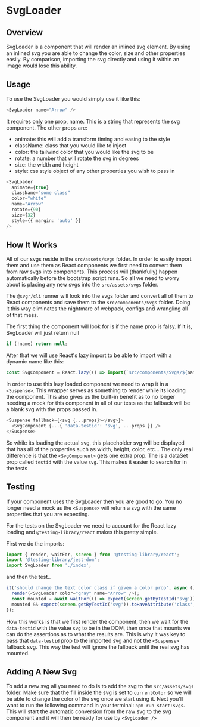 # SvgLoader

## Overview

SvgLoader is a component that will render an inlined svg element. By using an inlined svg you are able to change the color, size and other properties easily. By comparison, importing the svg directly and using it within an image would lose this ability.

## Usage

To use the SvgLoader you would simply use it like this:

```typescript
<SvgLoader name="Arrow" />
```

It requires only one prop, name. This is a string that represents the svg component. The other props are:

- animate: this will add a transform timing and easing to the style
- className: class that you would like to inject
- color: the tailwind color that you would like the svg to be
- rotate: a number that will rotate the svg in degrees
- size: the width and height
- style: css style object of any other properties you wish to pass in

```typescript
<SvgLoader
  animate={true}
  className="some class"
  color="white"
  name="Arrow"
  rotate={90}
  size={32}
  style={{ margin: 'auto' }}
/>
```

## How It Works

All of our svgs reside in the `src/assets/svgs` folder. In order to easily import them and use them as React components we first need to convert them from raw svgs into components. This process will (thankfully) happen automatically before the bootstrap script runs. So all we need to worry about is placing any new svgs into the `src/assets/svgs` folder.

The `@svgr/cli` runner will look into the svgs folder and convert all of them to React components and save them to the `src/components/Svgs` folder. Doing it this way eliminates the nightmare of webpack, configs and wrangling all of that mess.

The first thing the component will look for is if the name prop is falsy. If it is, SvgLoader will just return null

```typescript
if (!name) return null;
```

After that we will use React's lazy import to be able to import with a dynamic name like this:

```typescript
const SvgComponent = React.lazy(() => import(`src/components/Svgs/${name}`));
```

In order to use this lazy loaded component we need to wrap it in a `<Suspense>`. This wrapper serves as something to render while its loading the component. This also gives us the built-in benefit as to no longer needing a mock for this component in all of our tests as the fallback will be a blank svg with the props passed in.

```typescript
<Suspense fallback={<svg {...props}></svg>}>
  <SvgComponent {...{ 'data-testid': 'svg', ...props }} />
</Suspense>
```

So while its loading the actual svg, this placeholder svg will be displayed that has all of the properties such as width, height, color, etc... The only real difference is that the `<SvgComponent>` gets one extra prop. The is a dataSet prop called `testid` with the value `svg`. This makes it easier to search for in the tests

## Testing

If your component uses the SvgLoader then you are good to go. You no longer need a mock as the `<Suspense>` will return a svg with the same properties that you are expecting.

For the tests on the SvgLoader we need to account for the React lazy loading and `@testing-library/react` makes this pretty simple.

First we do the imports:

```typescript
import { render, waitFor, screen } from '@testing-library/react';
import '@testing-library/jest-dom';
import SvgLoader from './index';
```

and then the test..

```typescript
it('should change the text color class if given a color prop', async () => {
  render(<SvgLoader color="gray" name="Arrow" />);
  const mounted = await waitFor(() => expect(screen.getByTestId('svg')));
  mounted && expect(screen.getByTestId('svg')).toHaveAttribute('class', 'text-gray');
});
```

How this works is that we first render the component, then we wait for the `data-testid` with the value `svg` to be in the DOM, then once that mounts we can do the assertions as to what the results are. This is why it was key to pass that `data-testid` prop to the imported svg and not the `<Suspense>` fallback svg. This way the test will ignore the fallback until the real svg has mounted.

## Adding A New Svg

To add a new svg all you need to do is to add the svg to the `src/assets/svgs` folder. Make sure that the fill inside the svg is set to `currentColor` so we will be able to change the color of the svg once we start using it. Next you'll want to run the following command in your terminal: `npm run start:svgs`. This will start the automatic conversion from the raw svg to the svg component and it will then be ready for use by `<SvgLoader />`
